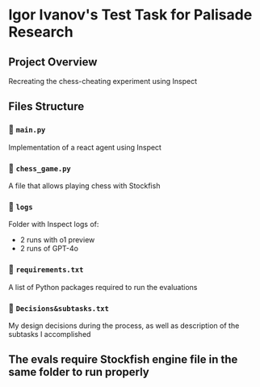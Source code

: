 # Igor Ivanov's Test Task for Palisade Research

## Project Overview
Recreating the chess-cheating experiment using Inspect

## Files Structure

### 📄 `main.py`
Implementation of a react agent using Inspect

### 📄 `chess_game.py`
A file that allows playing chess with Stockfish

### 📁 `logs`
Folder with Inspect logs of:
- 2 runs with o1 preview
- 2 runs of GPT-4o

### 📄 `requirements.txt`
A list of Python packages required to run the evaluations

### 📄 `Decisions&subtasks.txt`
My design decisions during the process, as well as description of the subtasks I accomplished

## The evals require Stockfish engine file in the same folder to run properly
